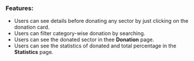 ### Features: 
   * Users can see details before donating any sector by just clicking on the donation card. 
   * Users can filter category-wise donation by searching. 
   * Users can see the donated sector in thee **Donation** page. 
   * Users can see the statistics of donated and total percentage in the **Statistics** page.